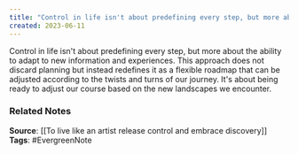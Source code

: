 ```yaml
---
title: "Control in life isn't about predefining every step, but more about the ability to adapt to new information and experiences"
created: 2023-06-11
---
```


Control in life isn't about predefining every step, but more about the ability to adapt to new information and experiences. This approach does not discard planning but instead redefines it as a flexible roadmap that can be adjusted according to the twists and turns of our journey. It's about being ready to adjust our course based on the new landscapes we encounter.

### Related Notes
**Source**: [[To live like an artist release control and embrace discovery]]
**Tags**: #EvergreenNote
